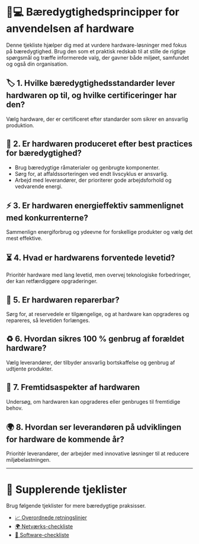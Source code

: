# 🌱💻 Bæredygtighedsprincipper for anvendelsen af hardware  

Denne tjekliste hjælper dig med at vurdere hardware-løsninger med fokus på bæredygtighed. Brug den som et praktisk redskab til at stille de rigtige spørgsmål og træffe informerede valg, der gavner både miljøet, samfundet og også din organisation.  

## 🏷️ 1. Hvilke bæredygtighedsstandarder lever hardwaren op til, og hvilke certificeringer har den?  
Vælg hardware, der er certificeret efter standarder som sikrer en ansvarlig produktion.  

## 🌿 2. Er hardwaren produceret efter best practices for bæredygtighed?  
- Brug bæredygtige råmaterialer og genbrugte komponenter.  
- Sørg for, at affaldssorteringen ved endt livscyklus er ansvarlig.  
- Arbejd med leverandører, der prioriterer gode arbejdsforhold og vedvarende energi.  

## ⚡ 3. Er hardwaren energieffektiv sammenlignet med konkurrenterne?  
Sammenlign energiforbrug og ydeevne for forskellige produkter og vælg det mest effektive.  

## ⏳ 4. Hvad er hardwarens forventede levetid?  
Prioritér hardware med lang levetid, men overvej teknologiske forbedringer, der kan retfærdiggøre opgraderinger.  

## 🔧 5. Er hardwaren reparerbar?  
Sørg for, at reservedele er tilgængelige, og at hardware kan opgraderes og repareres, så levetiden forlænges.  

## ♻️ 6. Hvordan sikres 100 % genbrug af forældet hardware?  
Vælg leverandører, der tilbyder ansvarlig bortskaffelse og genbrug af udtjente produkter.  

## 🚀 7. Fremtidsaspekter af hardwaren  
Undersøg, om hardwaren kan opgraderes eller genbruges til fremtidige behov.  

## 🌍 8. Hvordan ser leverandøren på udviklingen for hardware de kommende år?  
Prioritér leverandører, der arbejder med innovative løsninger til at reducere miljøbelastningen.  

---

# 📝 Supplerende tjeklister  

Brug følgende tjeklister for mere bæredygtige praksisser.  

- [📈 Overordnede retningslinjer](./Appendix-Best-practices.md)  
- [🌍 Netværks-checkliste](./Appendix-Best-practices-Network.md)  
- [💾 Software-checkliste](./Appendix-Best-practices-Software.md)  
